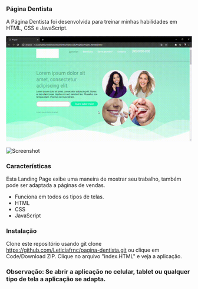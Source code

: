 ### Página Dentista

A Página Dentista foi desenvolvida para treinar minhas habilidades em HTML, CSS e JavaScript.

![Screenshot](Projeto08.gif)

![Screenshot](Projeto08mobile.gif)

### Características
Esta Landing Page exibe uma maneira de mostrar seu trabalho, também pode ser adaptada a páginas de vendas. 
- Funciona em todos os tipos de telas.
- HTML
- CSS
- JavaScript

### Instalação 

Clone este repositório usando git clone https://github.com/Leticiafrnc/pagina-dentista.git ou clique em Code/Download ZIP.
Clique no arquivo "index.HTML" e veja a aplicação.

### Observação: Se abrir a aplicação no celular, tablet ou qualquer tipo de tela a aplicação se adapta.

